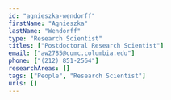 ```yaml
---
id: "agnieszka-wendorff"
firstName: "Agnieszka"
lastName: "Wendorff"
type: "Research Scientist"
titles: ["Postdoctoral Research Scientist"]
email: ["aw2785@cumc.columbia.edu"]
phone: ["(212) 851-2564"]
researchAreas: []
tags: ["People", "Research Scientist"]
urls: []
---
```

